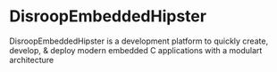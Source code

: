 # DisroopEmbeddedHipster

DisroopEmbeddedHipster is a development platform to quickly create, develop, & deploy modern embedded C applications with a modulart architecture


